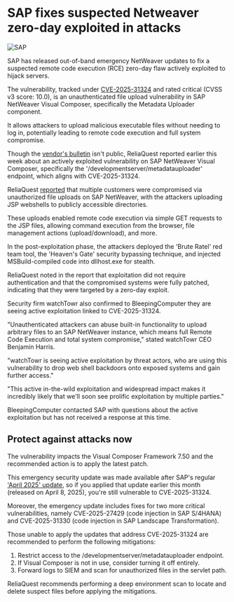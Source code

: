 # SAP fixes suspected Netweaver zero-day exploited in attacks

![SAP](https://www.bleepstatic.com/content/hl-images/2022/02/09/SAP.jpg)

SAP has released out-of-band emergency NetWeaver updates to fix a suspected remote code execution (RCE) zero-day flaw actively exploited to hijack servers.

The vulnerability, tracked under [CVE-2025-31324](https://nvd.nist.gov/vuln/detail/CVE-2025-31324) and rated critical (CVSS v3 score: 10.0), is an unauthenticated file upload vulnerability in SAP NetWeaver Visual Composer, specifically the Metadata Uploader component.

It allows attackers to upload malicious executable files without needing to log in, potentially leading to remote code execution and full system compromise.

Though the [vendor's bulletin](https://me.sap.com/notes/3594142) isn't public, ReliaQuest reported earlier this week about an actively exploited vulnerability on SAP NetWeaver Visual Composer, specifically the '/developmentserver/metadatauploader' endpoint, which aligns with CVE-2025-31324.

ReliaQuest [reported](http://reliaquest.com/blog/threat-spotlight-reliaquest-uncovers-vulnerability-behind-sap-netweaver-compromise/) that multiple customers were compromised via unauthorized file uploads on SAP NetWeaver, with the attackers uploading JSP webshells to publicly accessible directories.

These uploads enabled remote code execution via simple GET requests to the JSP files, allowing command execution from the browser, file management actions (upload/download), and more.

In the post-exploitation phase, the attackers deployed the 'Brute Ratel' red team tool, the 'Heaven's Gate' security bypassing technique, and injected MSBuild-compiled code into dllhost.exe for stealth.

ReliaQuest noted in the report that exploitation did not require authentication and that the compromised systems were fully patched, indicating that they were targeted by a zero-day exploit.

Security firm watchTowr also confirmed to BleepingComputer they are seeing active exploitation linked to CVE-2025-31324.

"Unauthenticated attackers can abuse built-in functionality to upload arbitrary files to an SAP NetWeaver instance, which means full Remote Code Execution and total system compromise," stated watchTowr CEO Benjamin Harris.

"watchTowr is seeing active exploitation by threat actors, who are using this vulnerability to drop web shell backdoors onto exposed systems and gain further access."

"This active in-the-wild exploitation and widespread impact makes it incredibly likely that we'll soon see prolific exploitation by multiple parties."

BleepingComputer contacted SAP with questions about the active exploitation but has not received a response at this time.

## Protect against attacks now

The vulnerability impacts the Visual Composer Framework 7.50 and the recommended action is to apply the latest patch.

This emergency security update was made available after SAP's regular ['April 2025' update](https://support.sap.com/en/my-support/knowledge-base/security-notes-news/april-2025.html), so if you applied that update earlier this month (released on April 8, 2025), you're still vulnerable to CVE-2025-31324.

Moreover, the emergency update includes fixes for two more critical vulnerabilities, namely CVE-2025-27429 (code injection in SAP S/4HANA) and CVE-2025-31330 (code injection in SAP Landscape Transformation).

Those unable to apply the updates that address CVE-2025-31324 are recommended to perform the following mitigations:

1. Restrict access to the /developmentserver/metadatauploader endpoint.
2. If Visual Composer is not in use, consider turning it off entirely.
3. Forward logs to SIEM and scan for unauthorized files in the servlet path.

ReliaQuest recommends performing a deep environment scan to locate and delete suspect files before applying the mitigations.